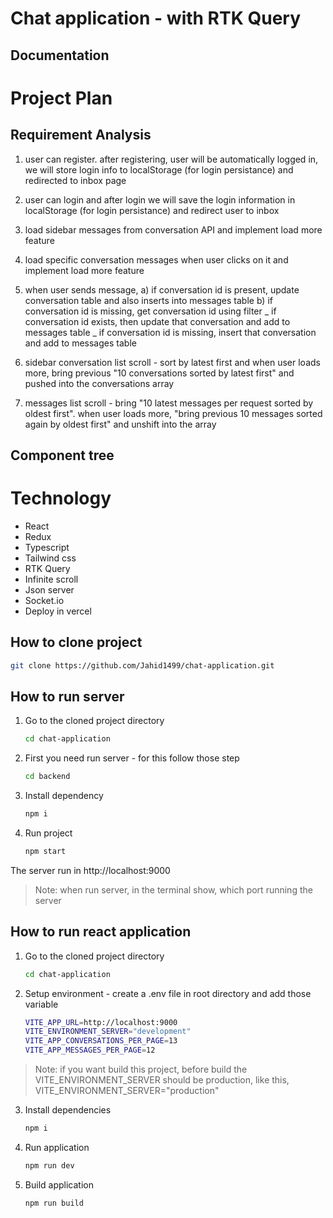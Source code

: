 # Chat application - with RTK Query

## Documentation


# Project Plan

## Requirement Analysis

1. user can register. after registering, user will be automatically logged in, we will store login info to localStorage (for login persistance) and redirected to inbox page

2. user can login and after login we will save the login information in localStorage (for login persistance) and redirect user to inbox

3. load sidebar messages from conversation API and implement load more feature

4. load specific conversation messages when user clicks on it and implement load more feature

5. when user sends message,
   a) if conversation id is present, update conversation table and also inserts into messages table
   b) if conversation id is missing, get conversation id using filter
   _ if conversation id exists, then update that conversation and add to messages table
   _ if conversation id is missing, insert that conversation and add to messages table

6. sidebar conversation list scroll - sort by latest first and when user loads more, bring previous "10 conversations sorted by latest first" and pushed into the conversations array

7. messages list scroll - bring "10 latest messages per request sorted by oldest first". when user loads more, "bring previous 10 messages sorted again by oldest first" and unshift into the array

## Component tree



# Technology

- React
- Redux
- Typescript
- Tailwind css
- RTK Query
- Infinite scroll
- Json server
- Socket.io
- Deploy in vercel

## How to clone project

```sh
git clone https://github.com/Jahid1499/chat-application.git
```

## How to run server

1. Go to the cloned project directory

   ```sh
   cd chat-application
   ```

2. First you need run server - for this follow those step

   ```sh
   cd backend
   ```

3. Install dependency

   ```sh
   npm i
   ```

4. Run project

   ```sh
   npm start
   ```

The server run in http://localhost:9000

> Note: when run server, in the terminal show, which port running the server

## How to run react application

1.  Go to the cloned project directory

    ```sh
    cd chat-application
    ```

2.  Setup environment - create a .env file in root directory and add those variable

    ```sh
    VITE_APP_URL=http://localhost:9000
    VITE_ENVIRONMENT_SERVER="development"
    VITE_APP_CONVERSATIONS_PER_PAGE=13
    VITE_APP_MESSAGES_PER_PAGE=12
    ```

> Note: if you want build this project, before build the VITE_ENVIRONMENT_SERVER should be production, like this, VITE_ENVIRONMENT_SERVER="production"

3. Install dependencies

   ```sh
   npm i
   ```

4. Run application

   ```sh
   npm run dev
   ```

5. Build application

   ```sh
   npm run build
   ```
